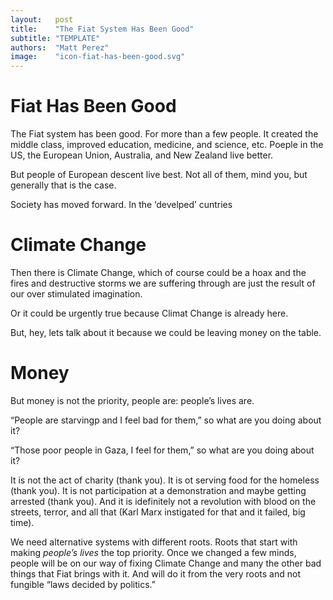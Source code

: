 ```yaml
---
layout:   post
title:    "The Fiat System Has Been Good"
subtitle: "TEMPLATE"
authors:  "Matt Perez"
image:    "icon-fiat-has-been-good.svg"
---
```


<div style="display:none; ">
 <p>Time for an alternative to the bug.</p>
</div>

<h1>Fiat Has Been Good</h1>
 <p>The Fiat system has been good. For more than a few people. It created the middle class, improved education, medicine, and science, etc. Poeple in the US, the European Union, Australia, and New Zealand live better.</p>
 
 <p>But people of European descent live best. Not all of them, mind you, but generally that is the case.</p>

 <p>Society has moved forward. In the &lsquo;develped&rsquo; cuntries</p>

 <h1>Climate Change</h1>
  <p>Then there is Climate Change, which of course could be a hoax and the fires and destructive storms we are suffering through are just the result of our over stimulated imagination.</p>
  
  <p>Or it could be urgently true because Climat Change is already here.</p>
  
  <p>But, hey, lets talk about it because we could be leaving money on the table.</p>

<h1>Money</h1>
  <p>But money is not the priority, people are: people&rsquo;s lives are.</p>
   <div class="_citation" >
    <p>&ldquo;People are starvingp and I feel bad for them,&rdquo; so what are you doing about it?</p>
    <p>&ldquo;Those poor people in Gaza, I feel for them,&rdquo; so what are you doing about it?</p>
   </div>

  <p>It is not the act of charity (thank you). It is ot serving food for the homeless (thank you). It is not participation at a demonstration and maybe getting arrested (thank you). And it is idefinitely not a revolution with blood on the streets, terror, and all that (Karl Marx instigated for that and it failed, big time).</p>
  
  <p>We need alternative systems with different roots. Roots that start with making <em>people&rsquo;s lives</em> the top priority. Once we changed a few minds, people will be on our way of fixing Climate Change and many the other bad things that Fiat brings with it. And will do it from the very roots and not fungible &ldquo;laws decided by politics.&rdquo;</p>
